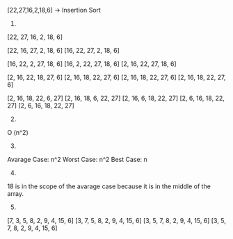 [22,27,16,2,18,6] -> Insertion Sort

1)
[22, 27, 16, 2, 18, 6]

[22, 16, 27, 2, 18, 6]
[16, 22, 27, 2, 18, 6]

[16, 22, 2, 27, 18, 6]
[16, 2, 22, 27, 18, 6]
[2, 16, 22, 27, 18, 6]

[2, 16, 22, 18, 27, 6]
[2, 16, 18, 22, 27, 6]
[2, 16, 18, 22, 27, 6]
[2, 16, 18, 22, 27, 6]

[2, 16, 18, 22, 6, 27]
[2, 16, 18, 6, 22, 27]
[2, 16, 6, 18, 22, 27]
[2, 6, 16, 18, 22, 27]
[2, 6, 16, 18, 22, 27]

2)
O (n^2)

3)
Avarage Case: n^2
Worst Case: n^2
Best Case: n

4)
18 is in the scope of the avarage case because it is in the middle of the array.

5)
[7, 3, 5, 8, 2, 9, 4, 15, 6]
[3, 7, 5, 8, 2, 9, 4, 15, 6]
[3, 5, 7, 8, 2, 9, 4, 15, 6]
[3, 5, 7, 8, 2, 9, 4, 15, 6]